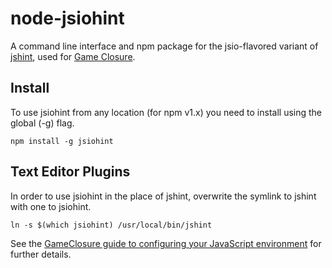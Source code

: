 # node-jsiohint

A command line interface and npm package for the jsio-flavored variant of [jshint](http://www.jshint.com/), used for [Game Closure](http://www.gameclosure.com/).

## Install

To use jsiohint from any location (for npm v1.x) you need to install using the global (-g) flag.

    npm install -g jsiohint

## Text Editor Plugins

In order to use jsiohint in the place of jshint, overwrite the symlink to jshint with one to jsiohint.

    ln -s $(which jsiohint) /usr/local/bin/jshint

  See the [GameClosure guide to configuring your JavaScript environment](http://docs.gameclosure.com/guide/coding-environment.html) for further details.